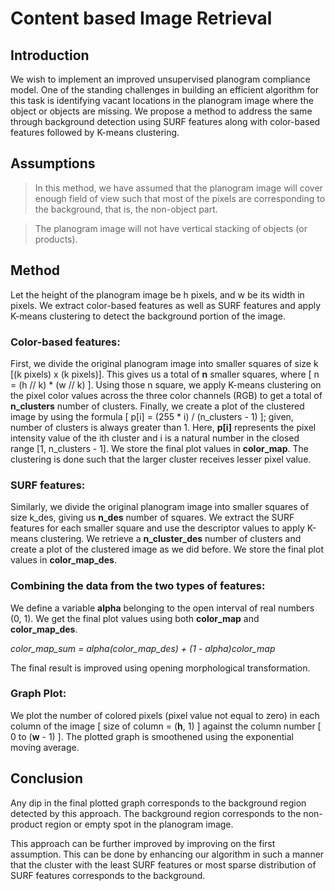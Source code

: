 # Content based Image Retrieval
## Introduction

We wish to implement an improved unsupervised planogram compliance model. 
One of the standing challenges in building an efficient algorithm for this task is identifying vacant locations in the planogram image where the object or objects are missing. We propose a method to address the same through background detection using SURF features along with color-based features followed by K-means clustering.

## Assumptions

>In this method, we have assumed that the planogram image will cover enough field of view such that most of the pixels are corresponding to the background, that is, the non-object part.

>The planogram image will not have vertical stacking of objects (or products). 

## Method
 
Let the height of the planogram image be h pixels, and w be its width in pixels. We extract color-based features as well as SURF features and apply K-means clustering to detect the background portion of the image.


### Color-based features: 


First, we divide the original planogram image into smaller squares of size k [(k pixels) x (k pixels)]. This gives us a total of **n** smaller squares, where [ n = (h // k) * (w // k) ]. Using those n square, we apply K-means clustering on the pixel color values across the three color channels (RGB) to get a total of **n_clusters** number of clusters. Finally, we create a plot of the clustered image by using the formula [ p[i] = (255 * i) / (n_clusters - 1) ]; given, number of clusters is always greater than 1. Here, **p[i]** represents the pixel intensity value of the ith cluster and i is a natural number in the closed range [1, n_clusters - 1]. We store the final plot values in **color_map**. The clustering is done such that the larger cluster receives lesser pixel value.  

### SURF features:



Similarly, we divide the original planogram image into smaller squares of size k_des, giving us **n_des** number of squares. We extract the SURF features for each smaller square and use the descriptor values to apply K-means clustering. We retrieve a **n_cluster_des** number of clusters and create a plot of the clustered image as we did before. We store the final plot values in **color_map_des**.

### Combining the data from the two types of features:



We define a variable **alpha** belonging to the open interval of real numbers (0, 1). We get the final plot values using both **color_map** and **color_map_des**.

**color_map_sum = alpha*(color_map_des) + (1 - alpha)*color_map**

The final result is improved using opening morphological transformation.



### Graph Plot:
We plot the number of colored pixels (pixel value not equal to zero) in each column of the image [ size of column = (**h**, 1) ] against the column number [ 0 to (**w** - 1) ]. The plotted graph is smoothened using the exponential moving average.



## Conclusion

Any dip in the final plotted graph corresponds to the background region detected by this approach. The background region corresponds to the non-product region or empty spot in the planogram image.

This approach can be further improved by improving on the first assumption. This can be done by enhancing our algorithm in such a manner that the cluster with the least SURF features or most sparse distribution of SURF features corresponds to the background.



